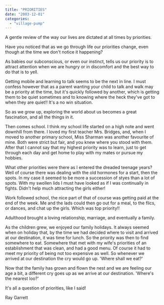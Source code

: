 ```yaml
---
title: "PRIORITIES"
date: "2003-12-01"
categories: 
  - "village-pump"
---
```


A gentle review of the way our lives are dictated at all times by priorities.

Have you noticed that as we go through life our priorities change, even though at the time we don't notice it happening?

As babies our subconscious, or even our instinct, tells us our priority is to attract attention when we are hungry or in discomfort and the best way to do that is to yell.

Getting mobile and learning to talk seems to be the next in line. I must confess however that as a parent wanting your child to talk and walk may be a priority at the time, but it's quickly followed by another, which is getting them to be quiet sometimes and to knowing where the heck they've got to when they are quiet!! It's a no win situation.

So as we grow up, exploring the world about us becomes a great fascination, and all the things in it.

Then comes school. I think my school life started on a high note and went downhill from there. I loved my first teacher Mrs. Bridges, and, when I moved to another primary school, Miss Sharman was another favourite of mine. Both were strict but fair, and you knew where you stood with them. After that I cannot say that my highest priority was to learn, just to get through each day and get home to play with my mates or pursue my hobbies.

What other priorities were there as I entered the dreaded teenage years? Well of course there was dealing with the old hormones for a start, then the spots. In my case it seemed to be more a succession of styes than a lot of spots. With my swollen lids I must have looked as if I was continually in fights. Didn't help much attracting the girls either!

Work followed school, the nice part of that of course was getting paid at the end of the week. Me and the lads could then go out for a meal, to the flics, or dances, and chat up the girls. Which was top priority!!

Adulthood brought a loving relationship, marriage, and eventually a family.

As the children grew, we enjoyed our family holidays. It always seemed when on holiday that, by the time we had decided where to visit and arrived at our destination, it was time for lunch. So the priority was then to find somewhere to eat. Somewhere that met with my wife's priorities of an establishment that was clean, and had a good menu. Of course it had to meet my priority of being not too expensive as well. So whenever we arrived at our destination the cry would go up. 'Where shall we eat?'

Now that the family has grown and flown the nest and we are feeling our age a bit, a different cry goes up as we arrive at our destination. 'Where's the nearest loo?'

It's all a question of priorities, like I said!

Ray Garrett
